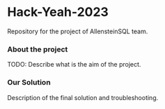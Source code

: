 # Hack-Yeah-2023
Repository for the project of AllensteinSQL team.

### About the project

TODO: Describe what is the aim of the project.

### Our Solution

Description of the final solution and troubleshooting.